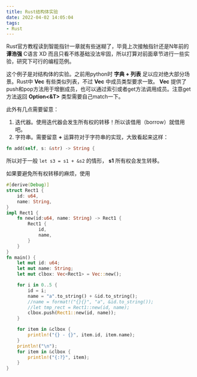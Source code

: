```yaml
---
title: Rust结构体实验
date: 2022-04-02 14:05:04
tags:
- Rust
---
```

Rust官方教程读到智能指针一章就有些迷糊了，毕竟上次接触指针还是N年前的 **谭浩强** C语言 XD 而且只看不练基础没法牢固，所以打算对前面章节进行一些实验，研究下可行的编程范例。

这个例子是对结构体的实验。之前用python时 **字典 + 列表** 足以应对绝大部分场景。Rust中 **Vec** 有些类似列表，不过 **Vec** 中成员类型要求一致。 **Vec** 提供了push和pop方法用于增删成员，也可以通过索引或者get方法调用成员。注意get方法返回 **Option<&T>** 类型需要自己match一下。

此外有几点需要留意：

1. 迭代器。使用迭代器会发生所有权的转移！所以该借用（borrow）就借用吧。
2. 字符串。需要留意 **+** 运算符对于字符串的实现，大致看起来这样：
```rust
fn add(self, s: &str) -> String {
```  
所以对于一般 `let s3 = s1 + &s2` 的情形， **s1** 所有权会发生转移。

如果要避免所有权转移的麻烦，使用
```rust
#[derive(Debug)]
struct Rect1 {
    id: u64,
    name: String,
}
impl Rect1 {
    fn new(id:u64, name: String) -> Rect1 {
        Rect1 {
            id,
            name,
        }
    }
}
fn main() {
    let mut id: u64;
    let mut name: String;
    let mut clbox: Vec<Rect1> = Vec::new();

    for i in 0..5 {
        id = i;
        name = "a".to_string() + &id.to_string();
        //name = format!("{}{}", "a", &id.to_string());
        //let tmp_rect = Rect1::new(id, name);
        clbox.push(Rect1::new(id, name));
    }

    for item in &clbox {
        println!("{} - {}", item.id, item.name);
    }
    println!("\n");
    for item in &clbox {
        println!("{:?}", item);
    }
}
```